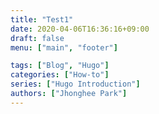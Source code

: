 ```yaml
---
title: "Test1"
date: 2020-04-06T16:36:16+09:00
draft: false
menu: ["main", "footer"]

tags: ["Blog", "Hugo"]
categories: ["How-to"]
series: ["Hugo Introduction"]
authors: ["Jhonghee Park"]
---
```


